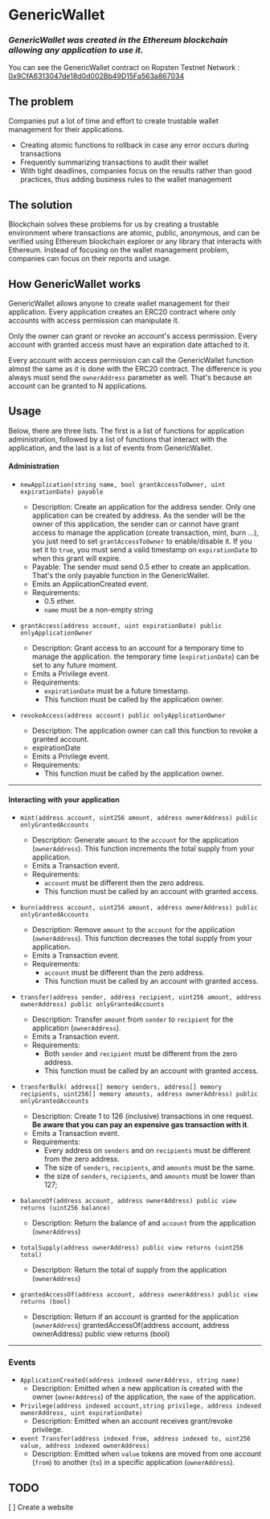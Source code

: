 # GenericWallet
### _GenericWallet was created in the Ethereum blockchain allowing any application to use it._

You can see the GenericWallet contract on Ropsten Testnet Network : [0x9CfA6313047de18d0d002Bb49D15Fa563a867034](https://ropsten.etherscan.io/address/0x9CfA6313047de18d0d002Bb49D15Fa563a867034)

## The problem
Companies put a lot of time and effort to create trustable wallet management for their applications.

    
- Creating atomic functions to rollback in case any error occurs during transactions
- Frequently summarizing transactions to audit their wallet
- With tight deadlines, companies focus on the results rather than good practices, thus adding business rules to the wallet management

## The solution
Blockchain solves these problems for us by creating a trustable environment where transactions are atomic, public, anonymous, and can be verified using Ethereum blockchain explorer or any library that interacts with Ethereum.
Instead of focusing on the wallet management problem, companies can focus on their reports and usage.

## How GenericWallet works
GenericWallet allows anyone to create wallet management for their application. Every application creates an ERC20 contract where only accounts with access permission can manipulate it.

Only the owner can grant or revoke an account's access permission. Every account with granted access must have an expiration date attached to it.

Every account with access permission can call the GenericWallet function almost the same as it is done with the ERC20 contract. The difference is you always must send the `ownerAddress` parameter as well. That's because an account can be granted to N applications.

## Usage

Below, there are three lists. The first is a list of functions for application administration, followed by a list of functions that interact with the application, and the last is a list of events from GenericWallet.

#### Administration

* `newApplication(string name, bool grantAccessToOwner, uint expirationDate) payable`
    * Description: Create an application for the address sender. Only one application can be created by address. As the sender will be the owner of this application, the sender can or cannot have grant access to manage the application (create transaction, mint, burn ...), you just need to set `grantAccessToOwner` to enable/disable it. If you set it to `true`, you must send a valid timestamp on `expirationDate` to when this grant will expire.
    * Payable: The sender must send 0.5 ether to create an application. That's the only payable function in the GenericWallet.
    * Emits an ApplicationCreated event.
    * Requirements: 
        * 0.5 ether.
        * `name` must be a non-empty string

* `grantAccess(address account, uint expirationDate) public onlyApplicationOwner`
    * Description: Grant access to an account for a temporary time to manage the application. the temporary time (`expirationDate`) can be set to any future moment.
    * Emits a Privilege event.
    * Requirements:
        *   `expirationDate` must be a future timestamp.
        *   This function must be called by the application owner.

* `revokeAccess(address account) public onlyApplicationOwner`
    * Description: The application owner can call this function to revoke a granted account.
    * expirationDate
    * Emits a Privilege event.
    * Requirements:
        * This function must be called by the application owner.
---

#### Interacting with your application
* `mint(address account, uint256 amount, address ownerAddress) public onlyGrantedAccounts`
    * Description: Generate `amount` to the `account` for the application (`ownerAddress`). This function increments the total supply from your application.
    * Emits a Transaction event.
    * Requirements:
        * `account` must be different then the zero address.
        * This function must be called by an account with granted access.

* `burn(address account, uint256 amount, address ownerAddress) public onlyGrantedAccounts`
    * Description: Remove `amount` to the `account` for the application (`ownerAddress`). This function decreases the total supply from your application.
    * Emits a Transaction event.
    * Requirements:
        * `account` must be different than the zero address.
        * This function must be called by an account with granted access.

* `transfer(address sender, address recipient, uint256 amount, address ownerAddress) public onlyGrantedAccounts`
    * Description: Transfer `amount` from `sender` to `recipient` for the application (`ownerAddress`).
    * Emits a Transaction event.
    * Requirements:
        * Both `sender` and `recipient` must be different from the zero address.
        * This function must be called by an account with granted access.
* `transferBulk( address[] memory senders, address[] memory recipients, uint256[] memory amounts, address ownerAddress) public  onlyGrantedAccounts`
    * Description: Create 1 to 126 (inclusive) transactions in one request. **Be aware that you can pay an expensive gas transaction with it**.
    * Emits a Transaction event.
    * Requirements:
        * Every address on `senders` and on `recipients` must be different from the zero address.
        * The size of `senders`, `recipients`, and `amounts` must be the same.
        * the size of `senders`, `recipients`, and `amounts` must be lower than 127;

* `balanceOf(address account, address ownerAddress) public view returns (uint256 balance) `
    * Description: Return the balance of and `account` from the application (`ownerAddress`)

* `totalSupply(address ownerAddress) public view returns (uint256 total)`
    * Description: Return the total of supply from the application (`ownerAddress`)

* `grantedAccessOf(address account, address ownerAddress) public view returns (bool)`
    * Description: Return if an account is granted for the application (`ownerAddress`)
    grantedAccessOf(address account, address ownerAddress) public view returns (bool)
---

### Events

* `ApplicationCreated(address indexed ownerAddress, string name)`
    * Description: Emitted when a new application is created with the owner (`ownerAddress`) of the application, the `name` of the application.
* `Privilege(address indexed account,string privilege, address indexed ownerAddress, uint expirationDate)`
    * Description: Emitted when an account receives grant/revoke privilege.
* `event Transfer(address indexed from, address indexed to, uint256 value, address indexed ownerAddress)`
    * Description: Emitted when `value` tokens are moved from one account (`from`) to another (`to`) in a specific application (`ownerAddress`).

## TODO

[ ] Create a website
